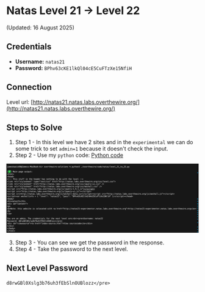 # Natas Level 21 → Level 22
(Updated: 16 August 2025)

## Credentials
- **Username:** `natas21`
- **Password:** `BPhv63cKE1lkQl04cE5CuFTzXe15NfiH`

## Connection
Level url: [http://natas21.natas.labs.overthewire.org/](http://natas21.natas.labs.overthewire.org/)

## Steps to Solve
1. Step 1 - In this level we have 2 sites and in the `experimental` we can do some trick to set `admin=1` because it doesn't check the input.
2. Step 2 - Use my `python` code: [Python code](../code/natas/level_21_to_22.py)

![Screenshot image](../screenshots/natas_level_21_to_22.png)

3. Step 3 - You can see we get the password in the response.
4. Step 4 - Take the password to the next level.

## Next Level Password
`d8rwGBl0Xslg3b76uh3fEbSlnOUBlozz</pre>`